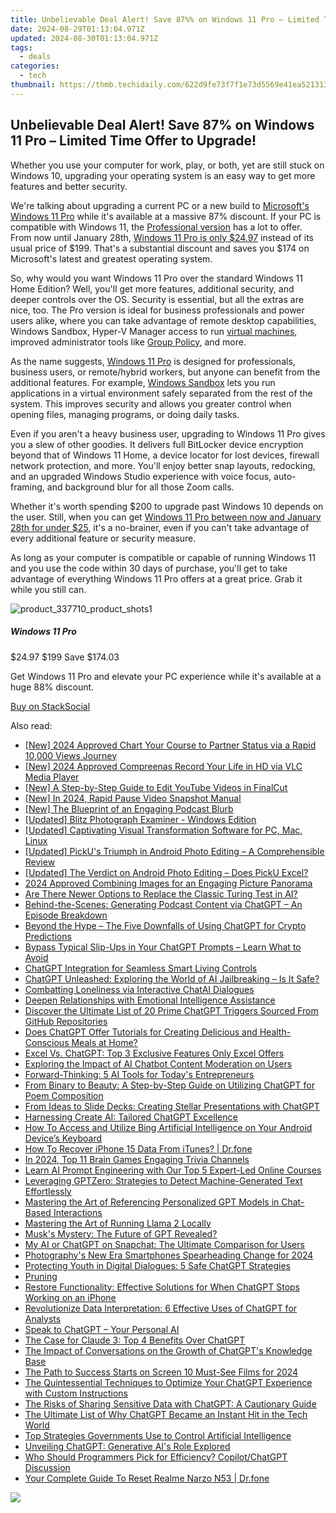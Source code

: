 ```yaml
---
title: Unbelievable Deal Alert! Save 87%% on Windows 11 Pro – Limited Time Offer to Upgrade!
date: 2024-08-29T01:13:04.971Z
updated: 2024-08-30T01:13:04.971Z
tags:
  - deals
categories:
  - tech
thumbnail: https://thmb.techidaily.com/622d9fe73f7f1e73d5569e41ea521313a670d1c14e23661bf478ad1eace74e43.jpg
---
```


## Unbelievable Deal Alert! Save 87% on Windows 11 Pro – Limited Time Offer to Upgrade!

Whether you use your computer for work, play, or both, yet are still stuck on Windows 10, upgrading your operating system is an easy way to get more features and better security.

 We're talking about upgrading a current PC or a new build to [Microsoft's Windows 11 Pro](https://extra-approaches.techidaily.com/prime-methods-transforming-pin-videos-to-mp3-format-for-2024/) while it's available at a massive 87% discount. If your PC is compatible with Windows 11, the [Professional version](https://some-skills.techidaily.com/updated-unveiling-the-pathway-to-high-quality-images-on-deal/) has a lot to offer. From now until January 28th, [Windows 11 Pro is only $24.97](https://extra-approaches.techidaily.com/prime-methods-transforming-pin-videos-to-mp3-format-for-2024/) instead of its usual price of $199\. That's a substantial discount and saves you $174 on Microsoft's latest and greatest operating system.

 So, why would you want Windows 11 Pro over the standard Windows 11 Home Edition? Well, you'll get more features, additional security, and deeper controls over the OS. Security is essential, but all the extras are nice, too. The Pro version is ideal for business professionals and power users alike, where you can take advantage of remote desktop capabilities, Windows Sandbox, Hyper-V Manager access to run [virtual machines](https://android-transfer.techidaily.com/in-2024-2-ways-to-transfer-text-messages-from-realme-11-proplus-to-iphone-1514131211x8-drfone-by-drfone-transfer-from-android-transfer-from-android/), improved administrator tools like [Group Policy](https://youtube-data.techidaily.com/approved-first-steps-in-the-youtubian-economy-building-a-brand-boosting-bank-balance/), and more.

 As the name suggests, [Windows 11 Pro](https://extra-approaches.techidaily.com/prime-methods-transforming-pin-videos-to-mp3-format-for-2024/) is designed for professionals, business users, or remote/hybrid workers, but anyone can benefit from the additional features. For example, [Windows Sandbox](https://some-approaches.techidaily.com/2024-approved-the-secret-to-imovies-edge-cropping/) lets you run applications in a virtual environment safely separated from the rest of the system. This improves security and allows you greater control when opening files, managing programs, or doing daily tasks.

 Even if you aren't a heavy business user, upgrading to Windows 11 Pro gives you a slew of other goodies. It delivers full BitLocker device encryption beyond that of Windows 11 Home, a device locator for lost devices, firewall network protection, and more. You'll enjoy better snap layouts, redocking, and an upgraded Windows Studio experience with voice focus, auto-framing, and background blur for all those Zoom calls.

 Whether it's worth spending $200 to upgrade past Windows 10 depends on the user. Still, when you can get [Windows 11 Pro between now and January 28th for under $25](https://extra-approaches.techidaily.com/prime-methods-transforming-pin-videos-to-mp3-format-for-2024/), it's a no-brainer, even if you can't take advantage of every additional feature or security measure.

 As long as your computer is compatible or capable of running Windows 11 and you use the code within 30 days of purchase, you'll get to take advantage of everything Windows 11 Pro offers at a great price. Grab it while you still can.

![product_337710_product_shots1](https://static1.howtogeekimages.com/wordpress/wp-content/uploads/2023/08/product_337710_product_shots1.jpg) 

#####  Windows 11 Pro

$24.97 $199 Save $174.03 

Get Windows 11 Pro and elevate your PC experience while it's available at a huge 88% discount. 

[Buy on StackSocial](https://extra-approaches.techidaily.com/prime-methods-transforming-pin-videos-to-mp3-format-for-2024/)

<ins class="adsbygoogle"
     style="display:block"
     data-ad-format="autorelaxed"
     data-ad-client="ca-pub-7571918770474297"
     data-ad-slot="1223367746"></ins>



<ins class="adsbygoogle"
     style="display:block"
     data-ad-client="ca-pub-7571918770474297"
     data-ad-slot="8358498916"
     data-ad-format="auto"
     data-full-width-responsive="true"></ins>

<span class="atpl-alsoreadstyle">Also read:</span>
<div><ul>
<li><a href="https://facebook-video-share.techidaily.com/new-2024-approved-chart-your-course-to-partner-status-via-a-rapid-10000-views-journey/"><u>[New] 2024 Approved  Chart Your Course to Partner Status via a Rapid 10,000 Views Journey</u></a></li>
<li><a href="https://screen-recording.techidaily.com/new-2024-approved-compreenas-record-your-life-in-hd-via-vlc-media-player/"><u>[New] 2024 Approved  Compreenas  Record Your Life in HD via VLC Media Player</u></a></li>
<li><a href="https://youtube-clips.techidaily.com/new-a-step-by-step-guide-to-edit-youtube-videos-in-finalcut/"><u>[New] A Step-by-Step Guide to Edit YouTube Videos in FinalCut</u></a></li>
<li><a href="https://screen-activity-recording.techidaily.com/new-in-2024-rapid-pause-video-snapshot-manual/"><u>[New] In 2024, Rapid Pause Video Snapshot Manual</u></a></li>
<li><a href="https://some-skills.techidaily.com/new-the-blueprint-of-an-engaging-podcast-blurb/"><u>[New] The Blueprint of an Engaging Podcast Blurb</u></a></li>
<li><a href="https://extra-resources.techidaily.com/updated-blitz-photograph-examiner-windows-edition/"><u>[Updated] Blitz Photograph Examiner - Windows Edition</u></a></li>
<li><a href="https://extra-tips.techidaily.com/updated-captivating-visual-transformation-software-for-pc-mac-linux/"><u>[Updated] Captivating Visual Transformation Software for PC, Mac, Linux</u></a></li>
<li><a href="https://extra-skills.techidaily.com/updated-pickus-triumph-in-android-photo-editing-a-comprehensible-review/"><u>[Updated] PickU's Triumph in Android Photo Editing – A Comprehensible Review</u></a></li>
<li><a href="https://some-approaches.techidaily.com/updated-the-verdict-on-android-photo-editing-does-picku-excel/"><u>[Updated] The Verdict on Android Photo Editing – Does PickU Excel?</u></a></li>
<li><a href="https://extra-hints.techidaily.com/2024-approved-combining-images-for-an-engaging-picture-panorama/"><u>2024 Approved  Combining Images for an Engaging Picture Panorama</u></a></li>
<li><a href="https://tech-hub.techidaily.com/are-there-newer-options-to-replace-the-classic-turing-test-in-ai/"><u>Are There Newer Options to Replace the Classic Turing Test in AI?</u></a></li>
<li><a href="https://tech-hub.techidaily.com/behind-the-scenes-generating-podcast-content-via-chatgpt-an-episode-breakdown/"><u>Behind-the-Scenes: Generating Podcast Content via ChatGPT – An Episode Breakdown</u></a></li>
<li><a href="https://tech-hub.techidaily.com/beyond-the-hype-the-five-downfalls-of-using-chatgpt-for-crypto-predictions/"><u>Beyond the Hype – The Five Downfalls of Using ChatGPT for Crypto Predictions</u></a></li>
<li><a href="https://tech-hub.techidaily.com/bypass-typical-slip-ups-in-your-chatgpt-prompts-learn-what-to-avoid/"><u>Bypass Typical Slip-Ups in Your ChatGPT Prompts – Learn What to Avoid</u></a></li>
<li><a href="https://tech-hub.techidaily.com/chatgpt-integration-for-seamless-smart-living-controls/"><u>ChatGPT Integration for Seamless Smart Living Controls</u></a></li>
<li><a href="https://tech-hub.techidaily.com/chatgpt-unleashed-exploring-the-world-of-ai-jailbreaking-is-it-safe/"><u>ChatGPT Unleashed: Exploring the World of AI Jailbreaking – Is It Safe?</u></a></li>
<li><a href="https://tech-hub.techidaily.com/combatting-loneliness-via-interactive-chatai-dialogues/"><u>Combatting Loneliness via Interactive ChatAI Dialogues</u></a></li>
<li><a href="https://tech-hub.techidaily.com/deepen-relationships-with-emotional-intelligence-assistance/"><u>Deepen Relationships with Emotional Intelligence Assistance</u></a></li>
<li><a href="https://tech-hub.techidaily.com/discover-the-ultimate-list-of-20-prime-chatgpt-triggers-sourced-from-github-repositories/"><u>Discover the Ultimate List of 20 Prime ChatGPT Triggers Sourced From GitHub Repositories</u></a></li>
<li><a href="https://tech-hub.techidaily.com/does-chatgpt-offer-tutorials-for-creating-delicious-and-health-conscious-meals-at-home/"><u>Does ChatGPT Offer Tutorials for Creating Delicious and Health-Conscious Meals at Home?</u></a></li>
<li><a href="https://tech-hub.techidaily.com/excel-vs-chatgpt-top-3-exclusive-features-only-excel-offers/"><u>Excel Vs. ChatGPT: Top 3 Exclusive Features Only Excel Offers</u></a></li>
<li><a href="https://tech-hub.techidaily.com/exploring-the-impact-of-ai-chatbot-content-moderation-on-users/"><u>Exploring the Impact of AI Chatbot Content Moderation on Users</u></a></li>
<li><a href="https://tech-hub.techidaily.com/forward-thinking-5-ai-tools-for-todays-entrepreneurs/"><u>Forward-Thinking: 5 AI Tools for Today's Entrepreneurs</u></a></li>
<li><a href="https://tech-hub.techidaily.com/from-binary-to-beauty-a-step-by-step-guide-on-utilizing-chatgpt-for-poem-composition/"><u>From Binary to Beauty: A Step-by-Step Guide on Utilizing ChatGPT for Poem Composition</u></a></li>
<li><a href="https://tech-hub.techidaily.com/from-ideas-to-slide-decks-creating-stellar-presentations-with-chatgpt/"><u>From Ideas to Slide Decks: Creating Stellar Presentations with ChatGPT</u></a></li>
<li><a href="https://tech-hub.techidaily.com/harnessing-create-ai-tailored-chatgpt-excellence/"><u>Harnessing Create AI: Tailored ChatGPT Excellence</u></a></li>
<li><a href="https://tech-hub.techidaily.com/how-to-access-and-utilize-bing-artificial-intelligence-on-your-android-devices-keyboard/"><u>How To Access and Utilize Bing Artificial Intelligence on Your Android Device’s Keyboard</u></a></li>
<li><a href="https://blog-min.techidaily.com/how-to-recover-iphone-15-data-from-itunes-drfone-by-drfone-ios-data-recovery-ios-data-recovery/"><u>How To Recover iPhone 15 Data From iTunes? | Dr.fone</u></a></li>
<li><a href="https://fox-cloud.techidaily.com/in-2024-top-11-brain-games-engaging-trivia-channels/"><u>In 2024, Top 11 Brain Games  Engaging Trivia Channels</u></a></li>
<li><a href="https://tech-hub.techidaily.com/learn-ai-prompt-engineering-with-our-top-5-expert-led-online-courses/"><u>Learn AI Prompt Engineering with Our Top 5 Expert-Led Online Courses</u></a></li>
<li><a href="https://tech-hub.techidaily.com/leveraging-gptzero-strategies-to-detect-machine-generated-text-effortlessly/"><u>Leveraging GPTZero: Strategies to Detect Machine-Generated Text Effortlessly</u></a></li>
<li><a href="https://tech-hub.techidaily.com/mastering-the-art-of-referencing-personalized-gpt-models-in-chat-based-interactions/"><u>Mastering the Art of Referencing Personalized GPT Models in Chat-Based Interactions</u></a></li>
<li><a href="https://tech-hub.techidaily.com/mastering-the-art-of-running-llama-2-locally/"><u>Mastering the Art of Running Llama 2 Locally</u></a></li>
<li><a href="https://tech-hub.techidaily.com/musks-mystery-the-future-of-gpt-revealed/"><u>Musk's Mystery: The Future of GPT Revealed?</u></a></li>
<li><a href="https://tech-hub.techidaily.com/my-ai-or-chatgpt-on-snapchat-the-ultimate-comparison-for-users/"><u>My AI or ChatGPT on Snapchat: The Ultimate Comparison for Users</u></a></li>
<li><a href="https://extra-guidance.techidaily.com/photographys-new-era-smartphones-spearheading-change-for-2024/"><u>Photography's New Era  Smartphones Spearheading Change for 2024</u></a></li>
<li><a href="https://tech-hub.techidaily.com/protecting-youth-in-digital-dialogues-5-safe-chatgpt-strategies/"><u>Protecting Youth in Digital Dialogues: 5 Safe ChatGPT Strategies</u></a></li>
<li><a href="https://hardware-updates.techidaily.com/pruning/"><u>Pruning</u></a></li>
<li><a href="https://tech-hub.techidaily.com/restore-functionality-effective-solutions-for-when-chatgpt-stops-working-on-an-iphone/"><u>Restore Functionality: Effective Solutions for When ChatGPT Stops Working on an iPhone</u></a></li>
<li><a href="https://tech-hub.techidaily.com/revolutionize-data-interpretation-6-effective-uses-of-chatgpt-for-analysts/"><u>Revolutionize Data Interpretation: 6 Effective Uses of ChatGPT for Analysts</u></a></li>
<li><a href="https://tech-hub.techidaily.com/speak-to-chatgpt-your-personal-ai/"><u>Speak to ChatGPT – Your Personal AI</u></a></li>
<li><a href="https://tech-hub.techidaily.com/the-case-for-claude-3-top-4-benefits-over-chatgpt/"><u>The Case for Claude 3: Top 4 Benefits Over ChatGPT</u></a></li>
<li><a href="https://tech-hub.techidaily.com/the-impact-of-conversations-on-the-growth-of-chatgpts-knowledge-base/"><u>The Impact of Conversations on the Growth of ChatGPT's Knowledge Base</u></a></li>
<li><a href="https://some-guidance.techidaily.com/the-path-to-success-starts-on-screen-10-must-see-films-for-2024/"><u>The Path to Success Starts on Screen  10 Must-See Films for 2024</u></a></li>
<li><a href="https://tech-hub.techidaily.com/the-quintessential-techniques-to-optimize-your-chatgpt-experience-with-custom-instructions/"><u>The Quintessential Techniques to Optimize Your ChatGPT Experience with Custom Instructions</u></a></li>
<li><a href="https://tech-hub.techidaily.com/the-risks-of-sharing-sensitive-data-with-chatgpt-a-cautionary-guide/"><u>The Risks of Sharing Sensitive Data with ChatGPT: A Cautionary Guide</u></a></li>
<li><a href="https://tech-hub.techidaily.com/the-ultimate-list-of-why-chatgpt-became-an-instant-hit-in-the-tech-world/"><u>The Ultimate List of Why ChatGPT Became an Instant Hit in the Tech World</u></a></li>
<li><a href="https://tech-hub.techidaily.com/top-strategies-governments-use-to-control-artificial-intelligence/"><u>Top Strategies Governments Use to Control Artificial Intelligence</u></a></li>
<li><a href="https://tech-hub.techidaily.com/unveiling-chatgpt-generative-ais-role-explored/"><u>Unveiling ChatGPT: Generative AI's Role Explored</u></a></li>
<li><a href="https://tech-hub.techidaily.com/who-should-programmers-pick-for-efficiency-copilotchatgpt-discussion/"><u>Who Should Programmers Pick for Efficiency? Copilot/ChatGPT Discussion</u></a></li>
<li><a href="https://techidaily.com/your-complete-guide-to-reset-realme-narzo-n53-drfone-by-drfone-reset-android-reset-android/"><u>Your Complete Guide To Reset Realme Narzo N53 | Dr.fone</u></a></li>
</ul></div>

<!-- affiliate ads begin -->
<a href="https://shop.mondly.com/affiliate.php?ACCOUNT=ATISTUDI&AFFILIATE=108875&PATH=https%3A%2F%2Fwww.mondly.com%3FAFFILIATE%3D108875%26RESOURCE%3D%2BGeneral%2B970x90%2B"><img src="https://secure.avangate.com/images/merchant/69c418c33ec2e1a4267fa9bb77fa1428/general-970x90.gif" border="0"></a>
<!-- affiliate ads end -->